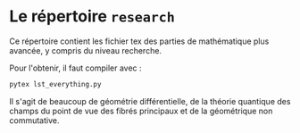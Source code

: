 # Le répertoire `research`


Ce répertoire contient les fichier tex des parties de mathématique plus avancée, y compris du niveau recherche.

Pour l'obtenir, il faut compiler avec :
```bash
pytex lst_everything.py
```

Il s'agit de beaucoup de géométrie différentielle, de la théorie quantique des champs du point de vue des fibrés principaux et de la géométrique non commutative.
